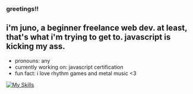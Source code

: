 ### greetings!!

## i'm juno, a beginner freelance web dev. at least, that's what i'm trying to get to. javascript is kicking my ass.

- pronouns: any
- currently working on: javascript certification
- fun fact: i love rhythm games and metal music <3

[![My Skills](https://skillicons.dev/icons?i=html,css,js,wordpress)](https://skillicons.dev)
